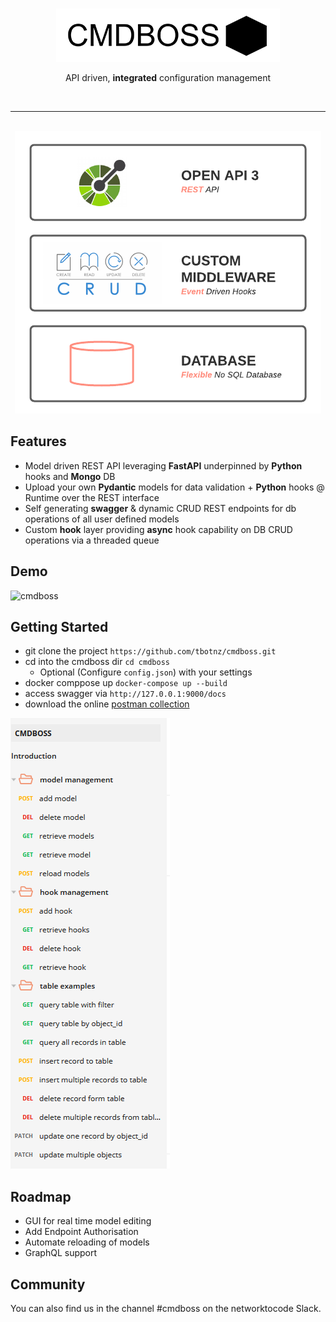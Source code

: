 

<p align="center">
   <br/>
   <img src="/cmdboss.PNG" />
   <br/>
   <p align="center">
      API driven, <b>integrated</b> configuration management
   </p> 
   <br/>
</p>

<hr/>

<p align="center">
   
   <br/>
   <img src="/marketecture-2.png" />
   <br/>
</p>


## Features

- Model driven REST API leveraging **FastAPI** underpinned by **Python** hooks and **Mongo** DB
- Upload your own **Pydantic** models for data validation + **Python** hooks @ Runtime over the REST interface
- Self generating **swagger** & dynamic CRUD REST endpoints for db operations of all user defined models
- Custom **hook** layer providing **async** hook capability on DB CRUD operations via a threaded queue

## Demo

![cmdboss](cboss-1.gif)

## Getting Started

- git clone the project ``` https://github.com/tbotnz/cmdboss.git ```
- cd into the cmdboss dir ```cd cmdboss ```
  -  Optional (Configure ```config.json```) with your settings
- docker comppose up ```docker-compose up --build```
- access swagger via ```http://127.0.0.1:9000/docs```
- download the online [postman collection](https://documenter.getpostman.com/view/2391814/TzRPjV5h)

![pman](cboss-pman.PNG)

## Roadmap

- GUI for real time model editing
- Add Endpoint Authorisation
- Automate reloading of models
- GraphQL support

## Community

You can also find us in the channel #cmdboss on the networktocode Slack.
